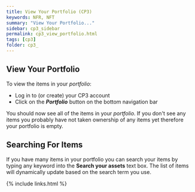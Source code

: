 ```yaml
---
title: View Your Portfolio (CP3)
keywords: NFR, NFT
summary: "View Your Portfolio..."
sidebar: cp3_sidebar
permalink: cp3_view_portfolio.html
tags: [cp3]
folder: cp3_
---
```


## View Your Portfolio

To view the items in your _portfolio_:

* Log in to (or create) your CP3 account
* Click on the ***Portfolio*** button on the bottom navigation bar

You should now see all of the items in your _portfolio_.  If you don't see any items you probably have not taken ownership of any items yet therefore your portfolio is empty.

## Searching For Items

If you have many items in your portfolio you can search your items by typing any keyword into the **Search your assets** text box.  The list of items will dynamically update based on the search term you use.

{% include links.html %}
